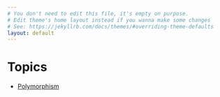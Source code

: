 ```yaml
---
# You don't need to edit this file, it's empty on purpose.
# Edit theme's home layout instead if you wanna make some changes
# See: https://jekyllrb.com/docs/themes/#overriding-theme-defaults
layout: default
---
```


<h1 class="page-heading">Topics</h1>

<ul class="post-list">
    <li>
        <a class="post-link" href="{{ site.url }}/assets/topics/slide.html">Polymorphism</a>
    </li>
</ul>

